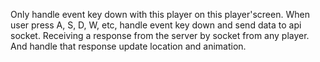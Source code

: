 Only handle event key down with this player on this player'screen.
When user press A, S, D, W, etc, handle event key down and send data to api socket.
Receiving a response from the server by socket from any player. And handle that response update location and animation.
